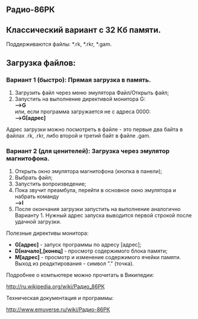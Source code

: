## Радио-86РК
## Классический вариант с 32 Кб памяти.

Поддерживаются файлы: *.rk, *.rkr, *.gam.

## Загрузка файлов:

### Вариант 1 (быстро): Прямая загрузка в память.

1. Загрузить файл через меню эмулятора Файл/Открыть файл;
2. Запустить на выполнение директивой монитора G:<br/>
<b>--&gt;G</b><br/>
или, если программа загружается не с адреса 0000:<br/>
<b>--&gt;G[адрес]</b>

Адрес загрузки можно посмотреть в файле - это первые два байта в файлах .rk, .rkr, либо второй и третий байт в файле .gam.

### Вариант 2 (для ценителей): Загрузка через эмулятор магнитофона.

1. Открыть окно эмулятора магнитофона (кнопка в панели);
2. Выбрать файл;
3. Запустить вопроизведение;
4. Пока звучит преамбула, перейти в основное окно эмулятора и набрать команду<br/>
<b>--&gt;I</b>
5. После окончания загрузки запустить на выполнение аналогично Варианту 1. Нужный адрес запуска выводится первой строкой после удачной загрузки.

Полезные директивы монитора:

* **G[адрес]** - запуск программы по адресу [адрес];
* **D[начало],[конец]** - просмотр содержимого блока памяти;
* **М[адрес]** - просмотр и изменение содержимого ячейки памяти. Выход  из реадктирования - символ "." (точка).

Подробнее о компьютере можно прочитать в Википедии:

http://ru.wikipedia.org/wiki/Радио_86РК

Техническая документация и программы:

http://www.emuverse.ru/wiki/Радио-86РК
